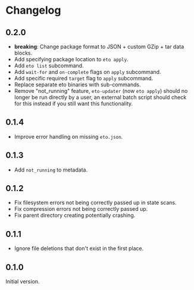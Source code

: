 # Changelog

## 0.2.0

- **breaking**: Change package format to JSON + custom GZip + tar data blocks.
- Add specifying package location to `eto apply`.
- Add `eto list` subcommand.
- Add `wait-for` and `on-complete` flags on `apply` subcommand.
- Add specific required `target` flag to `apply` subcommand.
- Replace separate eto binaries with sub-commands.
- Remove "not_running" feature, `eto-updater` (now `eto apply`) should no longer be run directly by
  a user, an external batch script should check for this instead if you still want this
  functionality.

## 0.1.4

- Improve error handling on missing `eto.json`.

## 0.1.3

- Add `not_running` to metadata.

## 0.1.2

- Fix filesystem errors not being correctly passed up in state scans.
- Fix compression errors not being correctly passed up.
- Fix parent directory creating potentially crashing.

## 0.1.1

- Ignore file deletions that don't exist in the first place.

## 0.1.0

Initial version.
